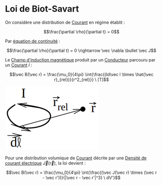 # Loi de Biot-Savart

On considère une distribution de [Courant](Courant.md) en régime établit :

$$\frac{\partial \rho}{\partial t} = 0$$

Par [équation de continuité](Courant.md) :

$$\frac{\partial \rho}{\partial t} = 0 \rightarrow \vec \nabla \bullet \vec J$$

Le [Champ d'induction magnétique](Champ%20d'induction%20magnétique.md) produit par un [Conducteur](Conducteur.md) parcouru par un [Courant](Courant.md) $I$ :

$$\vec B(\vec r) = \frac{\mu_0}{4\pi} \int{\frac{(Id\vec l \times \hat{\vec r}_{rel})}{r^2_{rel}}} \ [T]$$

![](attachments/Pasted%20image%2020230715150150.png)

Pour une distribution volumique de [Courant](Courant.md) décrite par une [Densité de courant électrique](Densité%20de%20courant%20électrique.md) $\vec J (\vec r)$, la loi devient :

$$\vec B(\vec r) = \frac{\mu_0}{4\pi} \int{\frac{(\vec J(\vec r) \times (\vec r - \vec r'))}{|\vec r - \vec r'|^3} \ dV'}$$